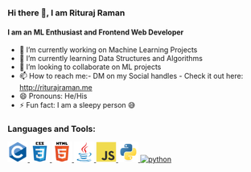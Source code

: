 ### Hi there 👋, I am Rituraj Raman
#### I am an ML Enthusiast and Frontend Web Developer

- 🔭 I’m currently working on Machine Learning Projects
- 🌱 I’m currently learning Data Structures and Algorithms
- 👯 I’m looking to collaborate on ML projects
- 📫 How to reach me:- DM on my Social handles - Check it out here: http://riturajraman.me
- 😄 Pronouns: He/His
- ⚡ Fun fact: I am a sleepy person 😅

<h3 align="left">Languages and Tools:</h3>
<p align="left"> <a href="https://www.cprogramming.com/" target="_blank" rel="noreferrer"> <img src="https://raw.githubusercontent.com/devicons/devicon/master/icons/c/c-original.svg" alt="c" width="40" height="40"/> </a> <a href="https://www.w3schools.com/css/" target="_blank" rel="noreferrer"> <img src="https://raw.githubusercontent.com/devicons/devicon/master/icons/css3/css3-original-wordmark.svg" alt="css3" width="40" height="40"/> </a> <a href="https://www.w3.org/html/" target="_blank" rel="noreferrer"> <img src="https://raw.githubusercontent.com/devicons/devicon/master/icons/html5/html5-original-wordmark.svg" alt="html5" width="40" height="40"/> </a> <a href="https://www.java.com" target="_blank" rel="noreferrer"> <img src="https://raw.githubusercontent.com/devicons/devicon/master/icons/java/java-original.svg" alt="java" width="40" height="40"/> </a> <a href="https://developer.mozilla.org/en-US/docs/Web/JavaScript" target="_blank" rel="noreferrer"> <img src="https://raw.githubusercontent.com/devicons/devicon/master/icons/javascript/javascript-original.svg" alt="javascript" width="40" height="40"/> </a> <a href="https://www.python.org" target="_blank" rel="noreferrer"> <img src="https://raw.githubusercontent.com/devicons/devicon/master/icons/python/python-original.svg" alt="python" width="40" height="40"/> </a><a href="#" target="_blank" rel="noreferrer"> <img src="https://florencefennel.co.in/image/cache/catalog/florencefennel/Machine--Learning-1000x1000.jpg" alt="python" width="40" height="40"/> </a> </p>
